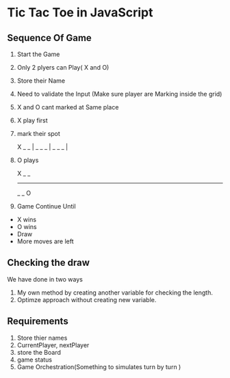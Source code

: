 
# Tic Tac Toe in JavaScript



## Sequence Of Game
1. Start the Game
2. Only 2 plyers can Play( X and O)
3. Store their Name

4. Need to validate the Input (Make sure player are Marking inside the grid)
5. X and O cant marked at Same place
6. X play first
7. mark their spot 
    
     X _ _  |
     _ _ _  |
     _ _ _  |

8. O plays 
  
    
     X _ _
     _ _ _
     _ _ O

9. Game Continue Until 
  - X wins
  - O wins
  - Draw
  - More moves are left

## Checking the draw 
  We have done in  two ways  
  1. My own method by creating another variable for checking the length.
  2. Optimze approach without creating new variable. 

## Requirements

1. Store thier names
2. CurrentPlayer, nextPlayer
3. store the Board
4. game status
5. Game Orchestration(Something to simulates turn by turn )
